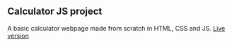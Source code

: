 ## Calculator JS project

A basic calculator webpage made from scratch in HTML, CSS and JS.
 [Live version](https://fioriandrea.github.io/calculator/)
